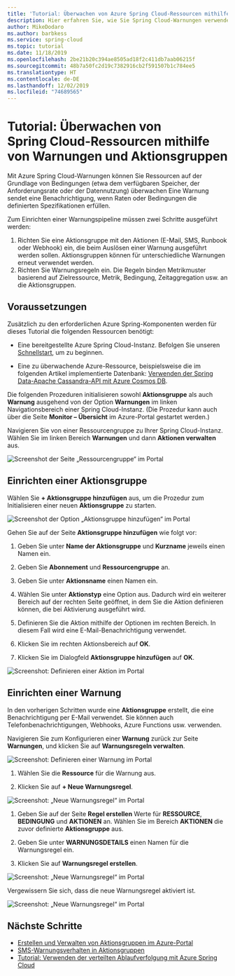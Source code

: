 ```yaml
---
title: 'Tutorial: Überwachen von Azure Spring Cloud-Ressourcen mithilfe von Warnungen und Aktionsgruppen | Microsoft-Dokumentation'
description: Hier erfahren Sie, wie Sie Spring Cloud-Warnungen verwenden.
author: MikeDodaro
ms.author: barbkess
ms.service: spring-cloud
ms.topic: tutorial
ms.date: 11/18/2019
ms.openlocfilehash: 2be21b20c394ae8505ad18f2c411db7aab06215f
ms.sourcegitcommit: 48b7a50fc2d19c7382916cb2f591507b1c784ee5
ms.translationtype: HT
ms.contentlocale: de-DE
ms.lasthandoff: 12/02/2019
ms.locfileid: "74689565"
---
```

# <a name="tutorial-monitor-spring-cloud-resources-using-alerts-and-action-groups"></a>Tutorial: Überwachen von Spring Cloud-Ressourcen mithilfe von Warnungen und Aktionsgruppen

Mit Azure Spring Cloud-Warnungen können Sie Ressourcen auf der Grundlage von Bedingungen (etwa dem verfügbaren Speicher, der Anforderungsrate oder der Datennutzung) überwachen Eine Warnung sendet eine Benachrichtigung, wenn Raten oder Bedingungen die definierten Spezifikationen erfüllen.

Zum Einrichten einer Warnungspipeline müssen zwei Schritte ausgeführt werden: 
1. Richten Sie eine Aktionsgruppe mit den Aktionen (E-Mail, SMS, Runbook oder Webhook) ein, die beim Auslösen einer Warnung ausgeführt werden sollen. Aktionsgruppen können für unterschiedliche Warnungen erneut verwendet werden.
2. Richten Sie Warnungsregeln ein. Die Regeln binden Metrikmuster basierend auf Zielressource, Metrik, Bedingung, Zeitaggregation usw. an die Aktionsgruppen.

## <a name="prerequisites"></a>Voraussetzungen
Zusätzlich zu den erforderlichen Azure Spring-Komponenten werden für dieses Tutorial die folgenden Ressourcen benötigt:

* Eine bereitgestellte Azure Spring Cloud-Instanz.  Befolgen Sie unseren [Schnellstart](spring-cloud-quickstart-launch-app-cli.md), um zu beginnen.

* Eine zu überwachende Azure-Ressource, beispielsweise die im folgenden Artikel implementierte Datenbank: [Verwenden der Spring Data-Apache Cassandra-API mit Azure Cosmos DB](https://docs.microsoft.com/azure/java/spring-framework/configure-spring-data-apache-cassandra-with-cosmos-db).
 
Die folgenden Prozeduren initialisieren sowohl **Aktionsgruppe** als auch **Warnung** ausgehend von der Option **Warnungen** im linken Navigationsbereich einer Spring Cloud-Instanz. (Die Prozedur kann auch über die Seite **Monitor – Übersicht** im Azure-Portal gestartet werden.) 

Navigieren Sie von einer Ressourcengruppe zu Ihrer Spring Cloud-Instanz. Wählen Sie im linken Bereich **Warnungen** und dann **Aktionen verwalten** aus.

![Screenshot der Seite „Ressourcengruppe“ im Portal](media/alerts-action-groups/action-1-a.png)

## <a name="set-up-action-group"></a>Einrichten einer Aktionsgruppe

Wählen Sie **+ Aktionsgruppe hinzufügen** aus, um die Prozedur zum Initialisieren einer neuen **Aktionsgruppe** zu starten.

![Screenshot der Option „Aktionsgruppe hinzufügen“ im Portal](media/alerts-action-groups/action-1.png)

Gehen Sie auf der Seite **Aktionsgruppe hinzufügen** wie folgt vor:

 1. Geben Sie unter **Name der Aktionsgruppe** und **Kurzname** jeweils einen Namen ein.

 1. Geben Sie **Abonnement** und **Ressourcengruppe** an.

 1. Geben Sie unter **Aktionsname** einen Namen ein.

 1. Wählen Sie unter **Aktionstyp** eine Option aus.  Dadurch wird ein weiterer Bereich auf der rechten Seite geöffnet, in dem Sie die Aktion definieren können, die bei Aktivierung ausgeführt wird.

 1. Definieren Sie die Aktion mithilfe der Optionen im rechten Bereich.  In diesem Fall wird eine E-Mail-Benachrichtigung verwendet.

 1. Klicken Sie im rechten Aktionsbereich auf **OK**.

 1. Klicken Sie im Dialogfeld **Aktionsgruppe hinzufügen** auf **OK**. 

  ![Screenshot: Definieren einer Aktion im Portal](media/alerts-action-groups/action-2.png)

## <a name="set-up-alert"></a>Einrichten einer Warnung 

In den vorherigen Schritten wurde eine **Aktionsgruppe** erstellt, die eine Benachrichtigung per E-Mail verwendet. Sie können auch Telefonbenachrichtigungen, Webhooks, Azure Functions usw. verwenden.  

Navigieren Sie zum Konfigurieren einer **Warnung** zurück zur Seite **Warnungen**, und klicken Sie auf **Warnungsregeln verwalten**.

  ![Screenshot: Definieren einer Warnung im Portal](media/alerts-action-groups/alerts-2.png)

1. Wählen Sie die **Ressource** für die Warnung aus.

1. Klicken Sie auf **+ Neue Warnungsregel**.

  ![Screenshot: „Neue Warnungsregel“ im Portal](media/alerts-action-groups/alerts-3.png)

1. Geben Sie auf der Seite **Regel erstellen** Werte für **RESSOURCE**, **BEDINGUNG** und **AKTIONEN** an.  Wählen Sie im Bereich **AKTIONEN** die zuvor definierte **Aktionsgruppe** aus.

1. Geben Sie unter **WARNUNGSDETAILS** einen Namen für die Warnungsregel ein.

1. Klicken Sie auf **Warnungsregel erstellen**.

  ![Screenshot: „Neue Warnungsregel“ im Portal](media/alerts-action-groups/alerts-4.png)

Vergewissern Sie sich, dass die neue Warnungsregel aktiviert ist.

  ![Screenshot: „Neue Warnungsregel“ im Portal](media/alerts-action-groups/alerts-5.png)

## <a name="next-steps"></a>Nächste Schritte
* [Erstellen und Verwalten von Aktionsgruppen im Azure-Portal](https://docs.microsoft.com/azure/azure-monitor/platform/action-groups)
* [SMS-Warnungsverhalten in Aktionsgruppen](https://docs.microsoft.com/azure/azure-monitor/platform/alerts-sms-behavior)
* [Tutorial: Verwenden der verteilten Ablaufverfolgung mit Azure Spring Cloud](https://docs.microsoft.com/azure/spring-cloud/spring-cloud-tutorial-distributed-tracing)
